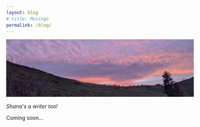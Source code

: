 ```yaml
---
layout: blog
# title: Musings
permalink: /blog/
---
```


<img src="/public/nature/zan-cypress-closure-trip-6-2020.jpg" style="flex:1;" />

*Shana's a writer too!*

Coming soon...
